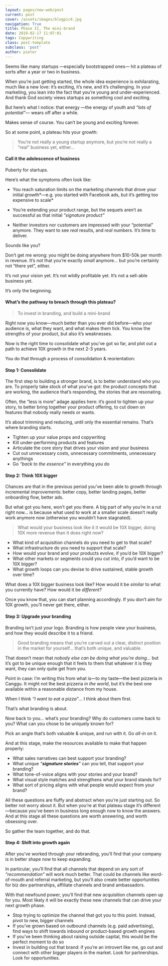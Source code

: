 ```yaml
---
layout: pages/new-web/post
current: post
cover: /assets/images/blogpic4.jpg
navigation: True
title: Phase II, The mini-brand
date: 2019-02-17 11:07:01
tags: Copywriting
class: post-template
subclass: 'post'
author: pieter
---
```


Seems like many startups —especially bootstrapped ones— hit a plateau of sorts after a year or two in business.

When you’re just getting started, the whole idea experience is exhilarating, much like a new love: it’s exciting, it’s new, and it’s challenging. In your marketing, you lean into the fact that you’re young and under-experienced. And thank God society views startups as something cool and exciting.

But here’s what I notice: that energy —the energy of youth and *“lots of potential”*— wears off after a while.

Makes sense of course. 
You can’t be young and exciting forever.

So at some point, a plateau hits your growth: 

<blockquote>You’re not really a young startup anymore, but you’re not really a “real” business yet, either...</blockquote>

#### **Call it the adolescence of business**

Puberty for startups.

Here’s what the symptoms often look like:


- You reach saturation limits on the marketing channels that drove your initial growth*—e.g. you started with Facebook ads, but it’s getting too expensive to scale*
  
- You’re extending your product range, but the sequels aren’t as successful as that initial *“signature product”*


- Neither investors nor customers are impressed with your “potential” anymore. They want to see *real* results, and *real* numbers. It’s time to deliver.

Sounds like you?

Don’t get me wrong: you might be doing anywhere from $10-50k per month in revenue. It’s not that you’re exactly *small* anymore… but you’re certainly not “there yet”, either.

It’s not your vision yet. 
It’s not wildly profitable yet. 
It’s not a sell-able business yet.

It’s only the beginning.  


#### **What’s the pathway to breach through this plateau?**

<blockquote>To invest in branding, and build a mini-brand</blockquote>

Right now you know—much better than you ever did before—who your audience is, what they want, and what makes them tick. You know the strengths of your product, but also it’s weaknesses.

Now is the right time to consolidate what you’ve got so far, and plot out a path to achieve 10X growth in the next 2-3 years.

You do that through a process of consolidation & reorientation:


#### **Step 1: Consolidate**

The first step to building a stronger brand, is to better understand who you are. To properly take stock of what you’ve got: the product concepts that are working, the audience that’s responding, the stories that are resonating.

Often, the “less is more” adage applies here: it’s good to tighten up your story, to better bring together your product offering, to cut down on features that nobody really needs or wants. 

It’s about trimming and reducing, until only the essential remains.
That’s where branding starts.

- Tighten up your value props and copywriting
- Kill under-performing products and features
- Articulate the core story that drives your vision and your business
- Cut out unnecessary costs, unnecessary commitments, unnecessary anythings
- Go *“back to the essence”* in everything you do


#### **Step 2: Think 10X bigger**

Chances are that in the previous period you’ve been able to growth through incremental improvements: better copy, better landing pages, better onboarding flow, better ads.

But what got you here, won’t get you there. 
A big part of why you’re in a rut right now… is because what used to work at a smaller scale doesn’t really work anymore now (otherwise you wouldn’t have stagnated).

<blockquote>What would your business look like it it would be 10X bigger, doing 10X more revenue than it does right now?</blockquote>

- What kind of acquisition channels do you need to get to that scale?
- What infrastructure do you need to support that scale?
- How would your brand and your products evolve, if you’d be 10X bigger?
- What other markets or segments could you cut into, if you’d want to be 10X bigger?
- What growth loops can you devise to drive sustained, stable growth over time?

What does a 10X bigger business look like? How would it be *similar* to what you currently have? 
How would it be *different?*

Once you know that, you can start planning accordingly. 
If you don’t aim for 10X growth, you’ll never get there, either.


#### **Step 3: Upgrade your branding**

Branding isn’t just your logo. Branding is how people view your business, and how they would describe it to a friend. 

<blockquote>Good branding means that you’re carved out a clear, distinct position in the market for yourself… that’s both unique, and valuable.</blockquote>

That doesn’t mean that *nobody else can be doing what you’re doing…* but it’s got to be unique enough that it feels to them that whatever it is they want, they can only quite get from you.

Point in case: I’m writing this from what is—to my taste—the best pizzeria in Canggu. It might not the best pizzeria *in the world*, but it’s the best one available within a reasonable distance from my house. 

When I think *“I want to eat a pizza”*… I think about them first. 

That’s what branding is about.

Now back to you… what’s *your* branding? Why do customers come back to you? What can you chose to be uniquely known for?

Pick an angle that’s both valuable & unique, and run with it. 
Go *all-in* on it.

And at this stage, make the resources available to make that happen properly:

- What sales narratives can best support your branding?
- What unique *“**signature stories**”* can you tell, that support your branding?
- What tone-of-voice aligns with your stories and your brand?
- What visual style matches and strengthens what your brand stands for?
- What sort of pricing aligns with what people would expect from your brand?

All these questions are fluffy and abstract when you’re just starting out. So better not worry about it. But when you’re at that plateau stage it’s different—because you’ve been in business long enough now to know the answers. And at this stage all these questions are worth answering, and worth obsessing over.

So gather the team together, and do that.


#### **Step 4: Shift into growth again**

After you’ve worked through your rebranding, you’ll find that your company is in better shape now to keep expanding. 

In particular, you’ll find that all channels that depend on any sort of *“recommendation”* will work much better. That could be channels like word-of-mouth and referral marketing, but you’ll also create better opportunities for biz dev partnerships, affiliate channels and brand ambassadors.

With that newfound power, you’ll find that new acquisition channels open up for you. Most likely it will be exactly these new channels that can drive your next growth phase. 

- Stop trying to optimize the channel that got you to this point. Instead, pivot to new, bigger channels
- If you’ve grown based on outbound channels (e.g. paid advertising), find ways to shift towards inbound or product-based growth engines
- If you’ve been thinking about raising outside capital, this would be the perfect moment to do so
- Invest in building out that brand: if you’re an introvert like me, go out and connect with other bigger players in the market. Look for partnerships. Look for opportunities. 


